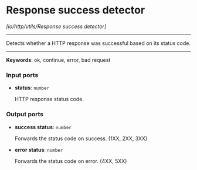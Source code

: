 # Response success detector

_[io/http/utils/Response success detector]_

---

Detects whether a HTTP response was successful based on its status code.<br>

---

__Keywords__: ok, continue, error, bad request

### Input ports

* __status__: ` number `

    HTTP response status code.<br>

### Output ports

* __success status__: ` number `

    Forwards the status code on success. (1XX, 2XX, 3XX)<br>


* __error status__: ` number `

    Forwards the status code on error. (4XX, 5XX)<br>

